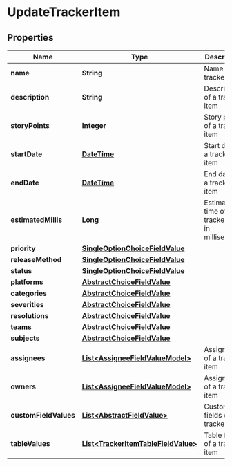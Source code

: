 
# UpdateTrackerItem

## Properties
Name | Type | Description | Notes
------------ | ------------- | ------------- | -------------
**name** | **String** | Name of a tracker item |  [optional]
**description** | **String** | Description of a tracker item |  [optional]
**storyPoints** | **Integer** | Story points of a tracker item |  [optional]
**startDate** | [**DateTime**](DateTime.md) | Start date of a tracker item |  [optional]
**endDate** | [**DateTime**](DateTime.md) | End date of a tracker item |  [optional]
**estimatedMillis** | **Long** | Estimate time of a tracker item in milliseconds |  [optional]
**priority** | [**SingleOptionChoiceFieldValue**](SingleOptionChoiceFieldValue.md) |  |  [optional]
**releaseMethod** | [**SingleOptionChoiceFieldValue**](SingleOptionChoiceFieldValue.md) |  |  [optional]
**status** | [**SingleOptionChoiceFieldValue**](SingleOptionChoiceFieldValue.md) |  |  [optional]
**platforms** | [**AbstractChoiceFieldValue**](AbstractChoiceFieldValue.md) |  |  [optional]
**categories** | [**AbstractChoiceFieldValue**](AbstractChoiceFieldValue.md) |  |  [optional]
**severities** | [**AbstractChoiceFieldValue**](AbstractChoiceFieldValue.md) |  |  [optional]
**resolutions** | [**AbstractChoiceFieldValue**](AbstractChoiceFieldValue.md) |  |  [optional]
**teams** | [**AbstractChoiceFieldValue**](AbstractChoiceFieldValue.md) |  |  [optional]
**subjects** | [**AbstractChoiceFieldValue**](AbstractChoiceFieldValue.md) |  |  [optional]
**assignees** | [**List&lt;AssigneeFieldValueModel&gt;**](AssigneeFieldValueModel.md) | Assignees of a tracker item |  [optional]
**owners** | [**List&lt;AssigneeFieldValueModel&gt;**](AssigneeFieldValueModel.md) | Assignees of a tracker item |  [optional]
**customFieldValues** | [**List&lt;AbstractFieldValue&gt;**](AbstractFieldValue.md) | Custom fields of a tracker item |  [optional]
**tableValues** | [**List&lt;TrackerItemTableFieldValue&gt;**](TrackerItemTableFieldValue.md) | Table field of a tracker item |  [optional]



